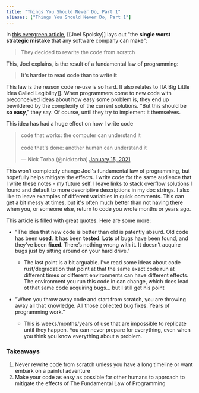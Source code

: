 ```yaml
---
title: "Things You Should Never Do, Part 1"
aliases: ["Things You Should Never Do, Part 1"]
---
```

In [this evergreen article](https://www.joelonsoftware.com/2000/04/06/things-you-should-never-do-part-i/), [[Joel Spolsky]] lays out "the **single worst strategic mistake** that any software company can make":

<blockquote> They decided to rewrite the code from scratch </blockquote>

This, Joel explains, is the result of a fundamental law of programming:

<blockquote> <b>It’s harder to read code than to write it </b> </blockquote>

This law is the reason code re-use is so hard. It also relates to [[A Big Little Idea Called Legibility]]. When programmers come to new code with preconceived ideas about how easy some problem is, they end up bewildered by the complexity of the current solutions. "But this should be __so easy__," they say. Of course, until they try to implement it themselves. 

This idea has had a huge effect on how I write code

<blockquote class="twitter-tweet"><p lang="en" dir="ltr">code that works: the computer can understand it<br/><br/>code that&#39;s done: another human can understand it</p>&mdash; Nick Torba (@nicktorba) <a href="https://twitter.com/nicktorba/status/1350178908088508419?ref_src=twsrc%5Etfw">January 15, 2021</a></blockquote> 

This won't completely change Joel's fundamental law of programming, but hopefully helps mitigate the effects. I write code for the same audience that I write these notes - my future self. I leave links to stack overflow solutions I found and default to more descriptive descriptions in my doc strings. I also like to leave examples of different variables in quick comments. This can get a bit messy at times, but it's often much better than not having there when you, or someone else, return to code you wrote months or years ago.  

This article is filled with great quotes. Here are some more: 
* "The idea that new code is better than old is patently absurd. Old code has been __used__. It has been __tested__. __Lots__ of bugs have been found, and they’ve been __fixed__. There’s nothing wrong with it. It doesn’t acquire bugs just by sitting around on your hard drive."
    * The last point is a bit arguable. I've read some ideas about code rust/degradation that point at that the same exact code run at different times or different environments can have different effects. The environment you run this code in can change, which does lead ot that same code acquiring bugs... but I still get his point 

* "When you throw away code and start from scratch, you are throwing away all that knowledge. All those collected bug fixes. Years of programming work."
    * This is weeks/months/years of use that are impossible to replicate until they happen. You can never prepare for everything, even when you think you know everything about a problem. 

### Takeaways
1. Never rewrite code from scratch unless you have a long timeline or want embark on a painful adventure 
2. Make your code as easy as possible for other humans to approach to mitigate the effects of The Fundamental Law of Programming
